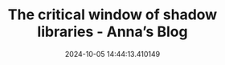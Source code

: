 ---
date: 2024-10-05 14:44:13.410149
link:
  source: web
  source_url: https://roytang.net
  text: The critical window of shadow libraries - Anna’s Blog
  url: https://annas-archive.org/blog/critical-window.html
source: web
syndicated:
- type: mastodon
  url: https://indieweb.social/users/roytang/statuses/113255347271246641
title: The critical window of shadow libraries - Anna’s Blog
---